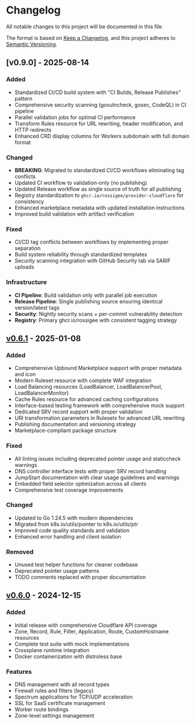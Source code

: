 # Changelog

All notable changes to this project will be documented in this file.

The format is based on [Keep a Changelog](https://keepachangelog.com/en/1.0.0/),
and this project adheres to [Semantic Versioning](https://semver.org/spec/v2.0.0.html).

## [v0.9.0] - 2025-08-14

### Added
- Standardized CI/CD build system with "CI Builds, Release Publishes" pattern
- Comprehensive security scanning (govulncheck, gosec, CodeQL) in CI pipeline
- Parallel validation jobs for optimal CI performance
- Transform Rules resource for URL rewriting, header modification, and HTTP redirects
- Enhanced CRD display columns for Workers subdomain with full domain format

### Changed
- **BREAKING**: Migrated to standardized CI/CD workflows eliminating tag conflicts
- Updated CI workflow to validation-only (no publishing)
- Updated Release workflow as single source of truth for all publishing
- Registry standardization to `ghcr.io/rossigee/provider-cloudflare` for consistency
- Enhanced marketplace metadata with updated installation instructions
- Improved build validation with artifact verification

### Fixed
- CI/CD tag conflicts between workflows by implementing proper separation
- Build system reliability through standardized templates
- Security scanning integration with GitHub Security tab via SARIF uploads

### Infrastructure
- **CI Pipeline**: Build validation only with parallel job execution
- **Release Pipeline**: Single publishing source ensuring identical version/latest tags
- **Security**: Nightly security scans + per-commit vulnerability detection
- **Registry**: Primary ghcr.io/rossigee with consistent tagging strategy

## [v0.6.1] - 2025-01-08

### Added
- Comprehensive Upbound Marketplace support with proper metadata and icon
- Modern Ruleset resource with complete WAF integration
- Load Balancing resources (LoadBalancer, LoadBalancerPool, LoadBalancerMonitor)
- Cache Rules resource for advanced caching configurations
- Interface-based testing framework with comprehensive mock support
- Dedicated SRV record support with proper validation
- URI transformation parameters in Rulesets for advanced URL rewriting
- Publishing documentation and versioning strategy
- Marketplace-compliant package structure

### Fixed
- All linting issues including deprecated pointer usage and staticcheck warnings
- DNS controller interface tests with proper SRV record handling
- JumpStart documentation with clear usage guidelines and warnings
- Embedded field selector optimization across all clients
- Comprehensive test coverage improvements

### Changed
- Updated to Go 1.24.5 with modern dependencies
- Migrated from k8s.io/utils/pointer to k8s.io/utils/ptr
- Improved code quality standards and validation
- Enhanced error handling and client isolation

### Removed
- Unused test helper functions for cleaner codebase
- Deprecated pointer usage patterns
- TODO comments replaced with proper documentation

## [v0.6.0] - 2024-12-15

### Added
- Initial release with comprehensive Cloudflare API coverage
- Zone, Record, Rule, Filter, Application, Route, CustomHostname resources
- Complete test suite with mock implementations
- Crossplane runtime integration
- Docker containerization with distroless base

### Features
- DNS management with all record types
- Firewall rules and filters (legacy)
- Spectrum applications for TCP/UDP acceleration
- SSL for SaaS certificate management
- Worker route bindings
- Zone-level settings management

[v0.6.1]: https://github.com/rossigee/provider-cloudflare/compare/v0.6.0...v0.6.1
[v0.6.0]: https://github.com/rossigee/provider-cloudflare/releases/tag/v0.6.0